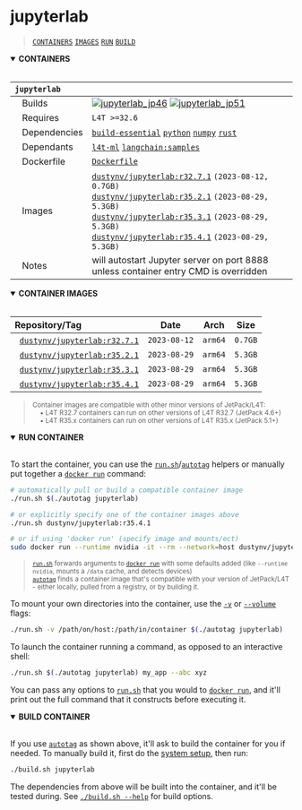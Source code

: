 # jupyterlab

> [`CONTAINERS`](#user-content-containers) [`IMAGES`](#user-content-images) [`RUN`](#user-content-run) [`BUILD`](#user-content-build)

<details open>
<summary><b><a id="containers">CONTAINERS</a></b></summary>
<br>

| **`jupyterlab`** | |
| :-- | :-- |
| &nbsp;&nbsp;&nbsp;Builds | [![`jupyterlab_jp46`](https://img.shields.io/github/actions/workflow/status/dusty-nv/jetson-containers/jupyterlab_jp46.yml?label=jupyterlab:jp46)](https://github.com/dusty-nv/jetson-containers/actions/workflows/jupyterlab_jp46.yml) [![`jupyterlab_jp51`](https://img.shields.io/github/actions/workflow/status/dusty-nv/jetson-containers/jupyterlab_jp51.yml?label=jupyterlab:jp51)](https://github.com/dusty-nv/jetson-containers/actions/workflows/jupyterlab_jp51.yml) |
| &nbsp;&nbsp;&nbsp;Requires | `L4T >=32.6` |
| &nbsp;&nbsp;&nbsp;Dependencies | [`build-essential`](/packages/build-essential) [`python`](/packages/python) [`numpy`](/packages/numpy) [`rust`](/packages/rust) |
| &nbsp;&nbsp;&nbsp;Dependants | [`l4t-ml`](/packages/l4t/l4t-ml) [`langchain:samples`](/packages/llm/langchain) |
| &nbsp;&nbsp;&nbsp;Dockerfile | [`Dockerfile`](Dockerfile) |
| &nbsp;&nbsp;&nbsp;Images | [`dustynv/jupyterlab:r32.7.1`](https://hub.docker.com/r/dustynv/jupyterlab/tags) `(2023-08-12, 0.7GB)`<br>[`dustynv/jupyterlab:r35.2.1`](https://hub.docker.com/r/dustynv/jupyterlab/tags) `(2023-08-29, 5.3GB)`<br>[`dustynv/jupyterlab:r35.3.1`](https://hub.docker.com/r/dustynv/jupyterlab/tags) `(2023-08-29, 5.3GB)`<br>[`dustynv/jupyterlab:r35.4.1`](https://hub.docker.com/r/dustynv/jupyterlab/tags) `(2023-08-29, 5.3GB)` |
| &nbsp;&nbsp;&nbsp;Notes | will autostart Jupyter server on port 8888 unless container entry CMD is overridden |

</details>

<details open>
<summary><b><a id="images">CONTAINER IMAGES</a></b></summary>
<br>

| Repository/Tag | Date | Arch | Size |
| :-- | :--: | :--: | :--: |
| &nbsp;&nbsp;[`dustynv/jupyterlab:r32.7.1`](https://hub.docker.com/r/dustynv/jupyterlab/tags) | `2023-08-12` | `arm64` | `0.7GB` |
| &nbsp;&nbsp;[`dustynv/jupyterlab:r35.2.1`](https://hub.docker.com/r/dustynv/jupyterlab/tags) | `2023-08-29` | `arm64` | `5.3GB` |
| &nbsp;&nbsp;[`dustynv/jupyterlab:r35.3.1`](https://hub.docker.com/r/dustynv/jupyterlab/tags) | `2023-08-29` | `arm64` | `5.3GB` |
| &nbsp;&nbsp;[`dustynv/jupyterlab:r35.4.1`](https://hub.docker.com/r/dustynv/jupyterlab/tags) | `2023-08-29` | `arm64` | `5.3GB` |

> <sub>Container images are compatible with other minor versions of JetPack/L4T:</sub><br>
> <sub>&nbsp;&nbsp;&nbsp;&nbsp;• L4T R32.7 containers can run on other versions of L4T R32.7 (JetPack 4.6+)</sub><br>
> <sub>&nbsp;&nbsp;&nbsp;&nbsp;• L4T R35.x containers can run on other versions of L4T R35.x (JetPack 5.1+)</sub><br>
</details>

<details open>
<summary><b><a id="run">RUN CONTAINER</a></b></summary>
<br>

To start the container, you can use the [`run.sh`](/docs/run.md)/[`autotag`](/docs/run.md#autotag) helpers or manually put together a [`docker run`](https://docs.docker.com/engine/reference/commandline/run/) command:
```bash
# automatically pull or build a compatible container image
./run.sh $(./autotag jupyterlab)

# or explicitly specify one of the container images above
./run.sh dustynv/jupyterlab:r35.4.1

# or if using 'docker run' (specify image and mounts/ect)
sudo docker run --runtime nvidia -it --rm --network=host dustynv/jupyterlab:r35.4.1
```
> <sup>[`run.sh`](/docs/run.md) forwards arguments to [`docker run`](https://docs.docker.com/engine/reference/commandline/run/) with some defaults added (like `--runtime nvidia`, mounts a `/data` cache, and detects devices)</sup><br>
> <sup>[`autotag`](/docs/run.md#autotag) finds a container image that's compatible with your version of JetPack/L4T - either locally, pulled from a registry, or by building it.</sup>

To mount your own directories into the container, use the [`-v`](https://docs.docker.com/engine/reference/commandline/run/#volume) or [`--volume`](https://docs.docker.com/engine/reference/commandline/run/#volume) flags:
```bash
./run.sh -v /path/on/host:/path/in/container $(./autotag jupyterlab)
```
To launch the container running a command, as opposed to an interactive shell:
```bash
./run.sh $(./autotag jupyterlab) my_app --abc xyz
```
You can pass any options to [`run.sh`](/docs/run.md) that you would to [`docker run`](https://docs.docker.com/engine/reference/commandline/run/), and it'll print out the full command that it constructs before executing it.
</details>
<details open>
<summary><b><a id="build">BUILD CONTAINER</b></summary>
<br>

If you use [`autotag`](/docs/run.md#autotag) as shown above, it'll ask to build the container for you if needed.  To manually build it, first do the [system setup](/docs/setup.md), then run:
```bash
./build.sh jupyterlab
```
The dependencies from above will be built into the container, and it'll be tested during.  See [`./build.sh --help`](/jetson_containers/build.py) for build options.
</details>

